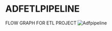 # ADFETLPIPELINE

FLOW GRAPH FOR ETL PROJECT ![Adfpipeline](https://github.com/Payasgo/ADFETLPIPELINE/assets/138502330/bacff13e-40c3-48c1-8a04-62740f322c3d)
